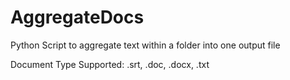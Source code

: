 # AggregateDocs
Python Script to aggregate text within a folder into one output file

Document Type Supported: .srt, .doc, .docx, .txt
